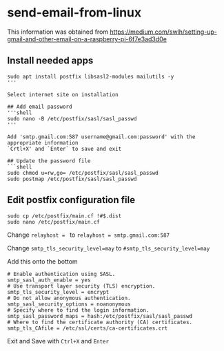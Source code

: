 # send-email-from-linux
This information was obtained from https://medium.com/swlh/setting-up-gmail-and-other-email-on-a-raspberry-pi-6f7e3ad3d0e

## Install needed apps
```shell
sudo apt install postfix libsasl2-modules mailutils -y
'''

Select internet site on installation

## Add email password
'''shell
sudo nano -B /etc/postfix/sasl/sasl_passwd
'''

Add 'smtp.gmail.com:587 username@gmail.com:password' with the appropriate information
`Crtl+X' and `Enter` to save and exit

## Update the password file
```shell
sudo chmod u=rw,go= /etc/postfix/sasl/sasl_passwd
sudo postmap /etc/postfix/sasl/sasl_passwd
```

## Edit postfix configuration file
```shell
sudo cp /etc/postfix/main.cf !#$.dist
sudo nano /etc/postfix/main.cf
```

Change `relayhost = `
to `relayhost = smtp.gmail.com:587`

Change `smtp_tls_security_level=may` to `#smtp_tls_security_level=may`

Add this onto the bottom

```shell
# Enable authentication using SASL.
smtp_sasl_auth_enable = yes
# Use transport layer security (TLS) encryption.
smtp_tls_security_level = encrypt
# Do not allow anonymous authentication.
smtp_sasl_security_options = noanonymous
# Specify where to find the login information.
smtp_sasl_password_maps = hash:/etc/postfix/sasl/sasl_passwd
# Where to find the certificate authority (CA) certificates.
smtp_tls_CAfile = /etc/ssl/certs/ca-certificates.crt
```

Exit and Save with `Ctrl+X` and `Enter`
